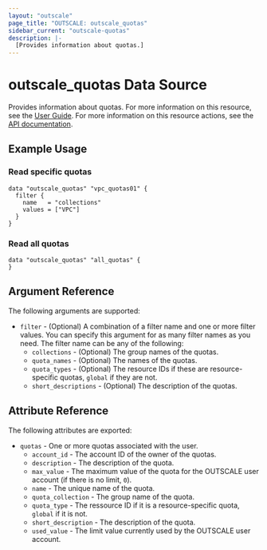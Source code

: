 ```yaml
---
layout: "outscale"
page_title: "OUTSCALE: outscale_quotas"
sidebar_current: "outscale-quotas"
description: |-
  [Provides information about quotas.]
---
```


# outscale_quotas Data Source

Provides information about quotas.
For more information on this resource, see the [User Guide](https://docs.outscale.com/en/userguide/About-Your-Account.html).
For more information on this resource actions, see the [API documentation](https://docs.outscale.com/api#readquotas).

## Example Usage

### Read specific quotas
```hcl
data "outscale_quotas" "vpc_quotas01" {
  filter {
    name   = "collections"
    values = ["VPC"]
  }
}
```

### Read all quotas
```hcl
data "outscale_quotas" "all_quotas" {
}
```

## Argument Reference

The following arguments are supported:

* `filter` - (Optional) A combination of a filter name and one or more filter values. You can specify this argument for as many filter names as you need. The filter name can be any of the following:
    * `collections` - (Optional) The group names of the quotas.
    * `quota_names` - (Optional) The names of the quotas.
    * `quota_types` - (Optional) The resource IDs if these are resource-specific quotas, `global` if they are not.
    * `short_descriptions` - (Optional) The description of the quotas.

## Attribute Reference

The following attributes are exported:

* `quotas` - One or more quotas associated with the user.
    * `account_id` - The account ID of the owner of the quotas.
    * `description` - The description of the quota.
    * `max_value` - The maximum value of the quota for the OUTSCALE user account (if there is no limit, `0`).
    * `name` - The unique name of the quota.
    * `quota_collection` - The group name of the quota.
    * `quota_type` - The ressource ID if it is a resource-specific quota, `global` if it is not.
    * `short_description` - The description of the quota.
    * `used_value` - The limit value currently used by the OUTSCALE user account.
